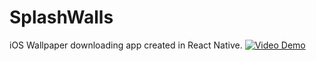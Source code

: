 # SplashWalls
iOS Wallpaper downloading app created in React Native.
[![Video Demo](https://img.youtube.com/vi/10PFmmLDKhE/0.jpg)](https://www.youtube.com/watch?v=10PFmmLDKhE)
